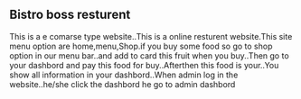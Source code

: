 ##             Bistro boss resturent

This is a e comarse type website..This is a online resturent website.This site menu option are home,menu,Shop.if you buy some food so go to shop option in our menu bar..and add to card this fruit when you buy..Then go to your dashbord and pay this food for buy..Afterthen this food is your..You show all information in your dashbord..When admin log in the website..he/she click the dashbord he go to admin dashbord